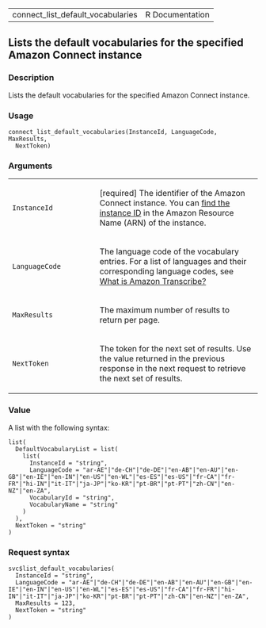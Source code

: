 <table style="width: 100%;">
<tbody>
<tr class="odd">
<td>connect_list_default_vocabularies</td>
<td style="text-align: right;">R Documentation</td>
</tr>
</tbody>
</table>

## Lists the default vocabularies for the specified Amazon Connect instance

### Description

Lists the default vocabularies for the specified Amazon Connect
instance.

### Usage

    connect_list_default_vocabularies(InstanceId, LanguageCode, MaxResults,
      NextToken)

### Arguments

<table>
<colgroup>
<col style="width: 35%" />
<col style="width: 65%" />
</colgroup>
<tbody>
<tr class="odd">
<td><code
id="connect_list_default_vocabularies_:_InstanceId">InstanceId</code></td>
<td><p>[required] The identifier of the Amazon Connect instance. You can
<a
href="https://docs.aws.amazon.com/connect/latest/adminguide/find-instance-arn.html">find
the instance ID</a> in the Amazon Resource Name (ARN) of the
instance.</p></td>
</tr>
<tr class="even">
<td><code
id="connect_list_default_vocabularies_:_LanguageCode">LanguageCode</code></td>
<td><p>The language code of the vocabulary entries. For a list of
languages and their corresponding language codes, see <a
href="https://docs.aws.amazon.com/transcribe/latest/dg/what-is.html">What
is Amazon Transcribe?</a></p></td>
</tr>
<tr class="odd">
<td><code
id="connect_list_default_vocabularies_:_MaxResults">MaxResults</code></td>
<td><p>The maximum number of results to return per page.</p></td>
</tr>
<tr class="even">
<td><code
id="connect_list_default_vocabularies_:_NextToken">NextToken</code></td>
<td><p>The token for the next set of results. Use the value returned in
the previous response in the next request to retrieve the next set of
results.</p></td>
</tr>
</tbody>
</table>

### Value

A list with the following syntax:

    list(
      DefaultVocabularyList = list(
        list(
          InstanceId = "string",
          LanguageCode = "ar-AE"|"de-CH"|"de-DE"|"en-AB"|"en-AU"|"en-GB"|"en-IE"|"en-IN"|"en-US"|"en-WL"|"es-ES"|"es-US"|"fr-CA"|"fr-FR"|"hi-IN"|"it-IT"|"ja-JP"|"ko-KR"|"pt-BR"|"pt-PT"|"zh-CN"|"en-NZ"|"en-ZA",
          VocabularyId = "string",
          VocabularyName = "string"
        )
      ),
      NextToken = "string"
    )

### Request syntax

    svc$list_default_vocabularies(
      InstanceId = "string",
      LanguageCode = "ar-AE"|"de-CH"|"de-DE"|"en-AB"|"en-AU"|"en-GB"|"en-IE"|"en-IN"|"en-US"|"en-WL"|"es-ES"|"es-US"|"fr-CA"|"fr-FR"|"hi-IN"|"it-IT"|"ja-JP"|"ko-KR"|"pt-BR"|"pt-PT"|"zh-CN"|"en-NZ"|"en-ZA",
      MaxResults = 123,
      NextToken = "string"
    )
